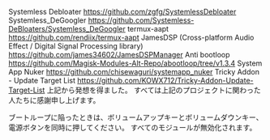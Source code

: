 Systemless Debloater
https://github.com/zgfg/SystemlessDebloater
Systemless_DeGoogler
https://github.com/Systemless-DeBloaters/Systemless_DeGoogler
termux-aapt
https://github.com/rendiix/termux-aapt
JamesDSP (Cross-platform Audio Effect / Digital Signal Processing library)
https://github.com/james34602/JamesDSPManager
Anti bootloop
https://github.com/Magisk-Modules-Alt-Repo/abootloop/tree/v1.3.4
System App Nuker
https://github.com/chisewaguri/systemapp_nuker
Tricky Addon - Update Target List
https://github.com/KOWX712/Tricky-Addon-Update-Target-List
上記から発想を得ました。
すべては上記のプロジェクトに関わった人たちに感謝申し上げます。

ブートループに陥ったときは、ボリュームアップキーとボリュームダウンキー、電源ボタンを同時に押してください。
すべてのモジュールが無効化されます。

